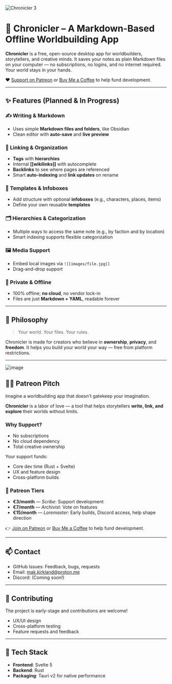 ![Chronicler 3](https://github.com/user-attachments/assets/f2354038-baf7-41f3-865d-24f7aca63776)

# 📘 Chronicler – A Markdown-Based Offline Worldbuilding App

**Chronicler** is a free, open-source desktop app for worldbuilders, storytellers, and creative minds. It saves your notes as plain Markdown files on your computer — no subscriptions, no logins, and no internet required. Your world stays in your hands.

❤️ [Support on Patreon](https://patreon.com/ChroniclerWorldbuilder) or [Buy Me a Coffee](https://buymeacoffee.com/chronicler) to help fund development.

---

## ✨ Features (Planned & In Progress)

### ✍️ Writing & Markdown

- Uses simple **Markdown files and folders**, like Obsidian
- Clean editor with **auto-save** and **live preview**

### 🔗 Linking & Organization

- **Tags** with **hierarchies**
- Internal **[[wikilinks]]** with autocomplete
- **Backlinks** to see where pages are referenced
- Smart **auto-indexing** and **link updates** on rename  

### 📇 Templates & Infoboxes

- Add structure with optional **infoboxes** (e.g., characters, places, items)
- Define your own reusable **templates**

### 🗂️ Hierarchies & Categorization

- Multiple ways to access the same note (e.g., by faction and by location)
- Smart indexing supports flexible categorization

### 🖼️ Media Support

- Embed local images via `![[images/file.jpg]]`
- Drag-and-drop support

### 🔐 Private & Offline

- 100% offline; **no cloud**, no vendor lock-in
- Files are just **Markdown + YAML**, readable forever

---

## 🧭 Philosophy

> Your world. Your files. Your rules.

Chronicler is made for creators who believe in **ownership**, **privacy**, and **freedom**. It helps you build your world your way — free from platform restrictions.  

---

![image](https://github.com/user-attachments/assets/bfc318e9-62eb-4968-8aa9-453c481465b4)

## 🧙‍♂️ Patreon Pitch

Imagine a worldbuilding app that doesn't gatekeep your imagination.

**Chronicler** is a labor of love — a tool that helps storytellers **write, link, and explore** their worlds without limits.

### Why Support?

- No subscriptions
- No cloud dependency
- Total creative ownership

Your support funds:

- Core dev time (Rust + Svelte)
- UX and feature design
- Cross-platform builds

### 🎁 Patreon Tiers

- **€3/month** — *Scribe*: Support development
- **€7/month** — *Archivist*: Vote on features
- **€15/month** — *Loremaster*: Early builds, Discord access, help shape direction

👉 [Join on Patreon](https://patreon.com/ChroniclerWorldbuilder) or [Buy Me a Coffee](https://buymeacoffee.com/chronicler) to help fund development.

---

## 📫 Contact

- GitHub Issues: Feedback, bugs, requests
- Email: [mak.kirkland@proton.me](mailto:mak.kirkland@proton.me)
- Discord: (Coming soon!)

---

## 🤝 Contributing

The project is early-stage and contributions are welcome!

- UX/UI design
- Cross-platform testing
- Feature requests and feedback

---

## 🚀 Tech Stack

- **Frontend**: Svelte 5
- **Backend**: Rust
- **Packaging**: Tauri v2 for native performance
